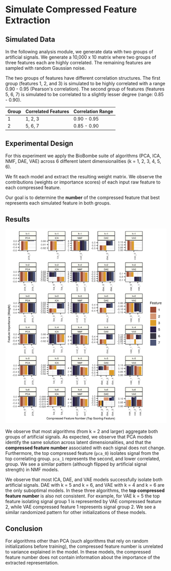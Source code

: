 # Simulate Compressed Feature Extraction

## Simulated Data

In the following analysis module, we generate data with two groups of artificial signals.
We generate a 10,000 x 10 matrix where two groups of three features each are highly correlated.
The remaining features are sampled with random Gaussian noise.

The two groups of features have different correlation structures.
The first group (features 1, 2, and 3) is simulated to be highly correlated with a range 0.90 - 0.95 (Pearson's correlation).
The second group of features (features 5, 6, 7) is simulated to be correlated to a slightly lesser degree (range: 0.85 - 0.90).

| Group | Correlated Features | Correlation Range |
| :---- | :------------------ | :---------------- |
| 1 | 1, 2, 3 | 0.90 - 0.95 |
| 2 | 5, 6, 7 | 0.85 - 0.90 |

## Experimental Design

For this experiment we apply the BioBombe suite of algorithms (PCA, ICA, NMF, DAE, VAE) across 6 different latent dimensionalities (k = 1, 2, 3, 4, 5, 6).

We fit each model and extract the resulting weight matrix.
We observe the contributions (weights or importance scores) of each input raw feature to each compressed feature.

Our goal is to determine the **number** of the compressed feature that best represents each simulated feature in both groups.

## Results

![summary](figures/simulated_feature_number.png)

We observe that most algorithms (from k = 2 and larger) aggregate both groups of artificial signals.
As expected, we observe that PCA models identify the same solution across latent dimensionalities, and that the **compressed feature number** associated with each signal does not change.
Furthermore, the top compressed feature (`pca_0`) isolates signal from the top correlating group.
`pca_1` represents the second, and lower correlated, group.
We see a similar pattern (although flipped by artificial signal strength) in NMF models.

We observe that most ICA, DAE, and VAE models successfully isolate both artificial signals.
DAE with k = 5 and k = 6, and VAE with k = 4 and k = 6 are the only suboptimal models.
In these three algorithms, the **top compressed feature number** is also not consistent.
For example, for VAE k = 5 the top feature isolating signal group 1 is represented by VAE compressed feature 2, while VAE compressed feature 1 represents signal group 2.
We see a similar randomized pattern for other initializations of these models.

## Conclusion

For algorithms other than PCA (such algorithms that rely on random initializations before training), the compressed feature number is unrelated to variance explained in the model.
In these models, the compressed feature number does not contain information about the importance of the extracted representation.
